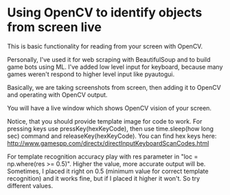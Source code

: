 # Using OpenCV to identify objects from screen live

This is basic functionality for reading from your screen with OpenCV. 

Personally, I've used it for web scraping with BeautifulSoup and to build game bots using ML. I've added low level input for keyboard, because many games weren't respond to higher level input like pyautogui.

Basically, we are taking screenshots from screen, then adding it to OpenCV and operating with OpenCV output.

You will have a live window which shows OpenCV vision of your screen.

Notice, that you should provide template image for code to work.
For pressing keys use pressKey(hexKeyCode), then use time.sleep(how long sec) command and releaseKey(hexKeyCode).
You can find hex keys here: http://www.gamespp.com/directx/directInputKeyboardScanCodes.html

For template recognition accuracy play with res parameter in "loc = np.where(res >= 0.5)". Higher the value, more accurate output will be.
Sometimes, I placed it right on 0.5 (minimum value for correct template recognition) and it works fine, but if I placed it higher it won't. So try different values.
